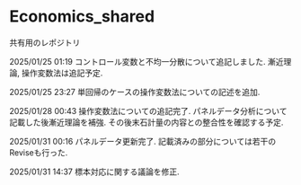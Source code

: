 # Economics_shared
共有用のレポジトリ

2025/01/25 01:19 コントロール変数と不均一分散について追記しました. 漸近理論, 操作変数法は追記予定.

2025/01/25 23:27 単回帰のケースの操作変数法についての記述を追加.

2025/01/28 00:43 操作変数法についての追記完了. パネルデータ分析について記載した後漸近理論を補強. その後末石計量の内容との整合性を確認する予定.

2025/01/31 00:16 パネルデータ更新完了. 記載済みの部分については若干のReviseも行った.

2025/01/31 14:37 標本対応に関する議論を修正.
